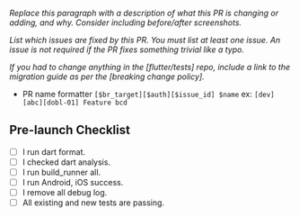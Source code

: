 *Replace this paragraph with a description of what this PR is changing or adding, and why. Consider including before/after screenshots.*

*List which issues are fixed by this PR. You must list at least one issue. An issue is not required if the PR fixes something trivial like a typo.*

*If you had to change anything in the [flutter/tests] repo, include a link to the migration guide as per the [breaking change policy].*

* PR name formatter `[$br_target][$auth][$issue_id] $name` ex: `[dev][abc][dobl-01] Feature bcd`

## Pre-launch Checklist

* [ ] I run dart format.
* [ ] I checked dart analysis.
* [ ] I run build_runner all.
* [ ] I run Android, iOS success.
* [ ] I remove all debug log.
* [ ] All existing and new tests are passing.
